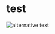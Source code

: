 # test

![alternative text](http://www.plantuml.com/plantuml/proxy?cache=no&src=https://raw.githubusercontent.com/xuhuiying/test/main/1.plantuml)

